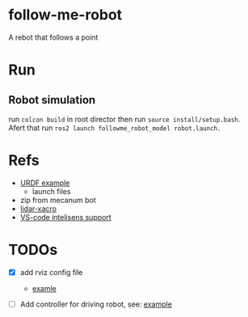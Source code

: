 # follow-me-robot
A rebot that follows a point

# Run

## Robot simulation

run `colcon build` in root director then run `source install/setup.bash`.  
Afert that run `ros2 launch followme_robot_model robot.launch.`

# Refs

- [URDF example](https://github.com/joshnewans/urdf_example)
  - launch files
- zip from mecanum bot
- [lidar-xacro](https://github.com/joshnewans/articubot_one/blob/545acac87ae215d80ef6b28abe6097eb7281d9ff/description/lidar.xacro)
- [VS-code intelisens support](https://www.youtube.com/watch?v=hf76VY0a5Fk)
# TODOs

- [x] add rviz config file
  - [examle](https://github.com/turtlebot/turtlebot4_desktop/blob/humble/turtlebot4_viz/rviz/robot.rviz)

- [ ] Add controller for driving robot, see: [example](https://github.com/DeborggraeveR/ros2-mecanum-bot)